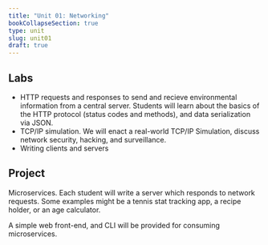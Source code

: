 ```yaml
---
title: "Unit 01: Networking"
bookCollapseSection: true
type: unit
slug: unit01
draft: true
---
```


## Labs

- HTTP requests and responses to send and recieve environmental information from a
central server. Students will learn about the basics of the HTTP  protocol (status
codes and methods), and data serialization via JSON.
- TCP/IP simulation. We will enact a real-world TCP/IP Simulation, discuss network
security, hacking, and surveillance.
- Writing clients and servers 


## Project

Microservices. Each student will write a server which responds to network requests.
Some examples might be a tennis stat tracking app, a recipe holder, or an age calculator. 

A simple web front-end, and CLI will be provided for consuming microservices. 

